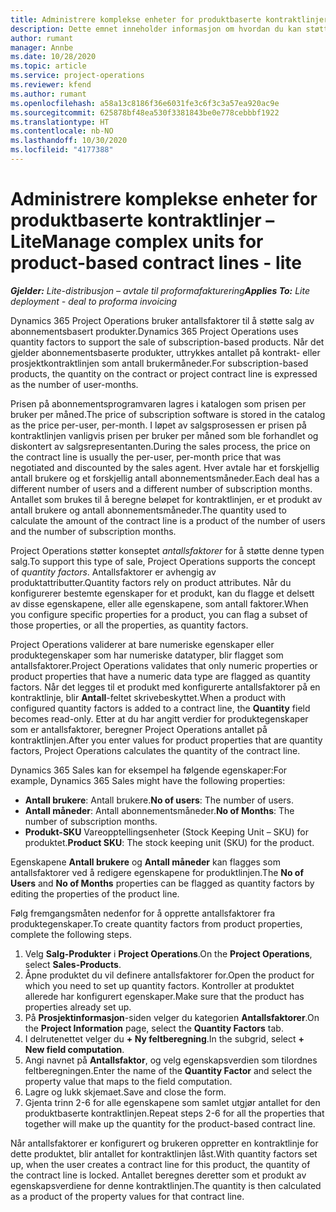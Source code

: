 ```yaml
---
title: Administrere komplekse enheter for produktbaserte kontraktlinjer – Lite
description: Dette emnet inneholder informasjon om hvordan du kan støtte salg av abonnementsbaserte produkter.
author: rumant
manager: Annbe
ms.date: 10/28/2020
ms.topic: article
ms.service: project-operations
ms.reviewer: kfend
ms.author: rumant
ms.openlocfilehash: a58a13c8186f36e6031fe3c6f3c3a57ea920ac9e
ms.sourcegitcommit: 625878bf48ea530f3381843be0e778cebbbf1922
ms.translationtype: HT
ms.contentlocale: nb-NO
ms.lasthandoff: 10/30/2020
ms.locfileid: "4177388"
---
```

# <a name="manage-complex-units-for-product-based-contract-lines---lite"></a><span data-ttu-id="fe89f-103">Administrere komplekse enheter for produktbaserte kontraktlinjer – Lite</span><span class="sxs-lookup"><span data-stu-id="fe89f-103">Manage complex units for product-based contract lines - lite</span></span>

<span data-ttu-id="fe89f-104">_**Gjelder:** Lite-distribusjon – avtale til proformafakturering_</span><span class="sxs-lookup"><span data-stu-id="fe89f-104">_**Applies To:** Lite deployment - deal to proforma invoicing_</span></span>

<span data-ttu-id="fe89f-105">Dynamics 365 Project Operations bruker antallsfaktorer til å støtte salg av abonnementsbasert produkter.</span><span class="sxs-lookup"><span data-stu-id="fe89f-105">Dynamics 365 Project Operations uses quantity factors to support the sale of subscription-based products.</span></span> <span data-ttu-id="fe89f-106">Når det gjelder abonnementsbaserte produkter, uttrykkes antallet på kontrakt- eller prosjektkontraktlinjen som antall brukermåneder.</span><span class="sxs-lookup"><span data-stu-id="fe89f-106">For subscription-based products, the quantity on the contract or project contract line is expressed as the number of user-months.</span></span>

<span data-ttu-id="fe89f-107">Prisen på abonnementsprogramvaren lagres i katalogen som prisen per bruker per måned.</span><span class="sxs-lookup"><span data-stu-id="fe89f-107">The price of subscription software is stored in the catalog as the price per-user, per-month.</span></span> <span data-ttu-id="fe89f-108">I løpet av salgsprosessen er prisen på kontraktlinjen vanligvis prisen per bruker per måned som ble forhandlet og diskontert av salgsrepresentanten.</span><span class="sxs-lookup"><span data-stu-id="fe89f-108">During the sales process, the price on the contract line is usually the per-user, per-month price that was negotiated and discounted by the sales agent.</span></span> <span data-ttu-id="fe89f-109">Hver avtale har et forskjellig antall brukere og et forskjellig antall abonnementsmåneder.</span><span class="sxs-lookup"><span data-stu-id="fe89f-109">Each deal has a different number of users and a different number of subscription months.</span></span> <span data-ttu-id="fe89f-110">Antallet som brukes til å beregne beløpet for kontraktlinjen, er et produkt av antall brukere og antall abonnementsmåneder.</span><span class="sxs-lookup"><span data-stu-id="fe89f-110">The quantity used to calculate the amount of the contract line is a product of the number of users and the number of subscription months.</span></span>

<span data-ttu-id="fe89f-111">Project Operations støtter konseptet *antallsfaktorer* for å støtte denne typen salg.</span><span class="sxs-lookup"><span data-stu-id="fe89f-111">To support this type of sale, Project Operations supports the concept of *quantity factors*.</span></span> <span data-ttu-id="fe89f-112">Antallsfaktorer er avhengig av produktattributter.</span><span class="sxs-lookup"><span data-stu-id="fe89f-112">Quantity factors rely on product attributes.</span></span> <span data-ttu-id="fe89f-113">Når du konfigurerer bestemte egenskaper for et produkt, kan du flagge et delsett av disse egenskapene, eller alle egenskapene, som antall faktorer.</span><span class="sxs-lookup"><span data-stu-id="fe89f-113">When you configure specific properties for a product, you can flag a subset of those properties, or all the properties, as quantity factors.</span></span>

<span data-ttu-id="fe89f-114">Project Operations validerer at bare numeriske egenskaper eller produktegenskaper som har numeriske datatyper, blir flagget som antallsfaktorer.</span><span class="sxs-lookup"><span data-stu-id="fe89f-114">Project Operations validates that only numeric properties or product properties that have a numeric data type are flagged as quantity factors.</span></span> <span data-ttu-id="fe89f-115">Når det legges til et produkt med konfigurerte antallsfaktorer på en kontraktlinje, blir **Antall**-feltet skrivebeskyttet.</span><span class="sxs-lookup"><span data-stu-id="fe89f-115">When a product with configured quantity factors is added to a contract line, the **Quantity** field  becomes read-only.</span></span> <span data-ttu-id="fe89f-116">Etter at du har angitt verdier for produktegenskaper som er antallsfaktorer, beregner Project Operations antallet på kontraktlinjen.</span><span class="sxs-lookup"><span data-stu-id="fe89f-116">After you enter values for product properties that are quantity factors, Project Operations calculates the quantity of the contract line.</span></span>

<span data-ttu-id="fe89f-117">Dynamics 365 Sales kan for eksempel ha følgende egenskaper:</span><span class="sxs-lookup"><span data-stu-id="fe89f-117">For example, Dynamics 365 Sales might have the following properties:</span></span>

- <span data-ttu-id="fe89f-118">**Antall brukere**: Antall brukere.</span><span class="sxs-lookup"><span data-stu-id="fe89f-118">**No of users**: The number of users.</span></span>
- <span data-ttu-id="fe89f-119">**Antall måneder**: Antall abonnementsmåneder.</span><span class="sxs-lookup"><span data-stu-id="fe89f-119">**No of Months**: The number of subscription months.</span></span>
- <span data-ttu-id="fe89f-120">**Produkt-SKU** Vareopptellingsenheter (Stock Keeping Unit – SKU) for produktet.</span><span class="sxs-lookup"><span data-stu-id="fe89f-120">**Product SKU**: The stock keeping unit (SKU) for the product.</span></span>

<span data-ttu-id="fe89f-121">Egenskapene **Antall brukere** og **Antall måneder** kan flagges som antallsfaktorer ved å redigere egenskapene for produktlinjen.</span><span class="sxs-lookup"><span data-stu-id="fe89f-121">The **No of Users** and **No of Months** properties can be flagged as quantity factors by editing the properties of the product line.</span></span>

<span data-ttu-id="fe89f-122">Følg fremgangsmåten nedenfor for å opprette antallsfaktorer fra produktegenskaper.</span><span class="sxs-lookup"><span data-stu-id="fe89f-122">To create quantity factors from product properties, complete the following steps.</span></span>

1. <span data-ttu-id="fe89f-123">Velg **Salg-Produkter** i **Project Operations**.</span><span class="sxs-lookup"><span data-stu-id="fe89f-123">On the **Project Operations**, select **Sales-Products**.</span></span>
2. <span data-ttu-id="fe89f-124">Åpne produktet du vil definere antallsfaktorer for.</span><span class="sxs-lookup"><span data-stu-id="fe89f-124">Open the product for which you need to set up quantity factors.</span></span> <span data-ttu-id="fe89f-125">Kontroller at produktet allerede har konfigurert egenskaper.</span><span class="sxs-lookup"><span data-stu-id="fe89f-125">Make sure that the product has properties already set up.</span></span>
3. <span data-ttu-id="fe89f-126">På **Prosjektinformasjon**-siden velger du kategorien **Antallsfaktorer**.</span><span class="sxs-lookup"><span data-stu-id="fe89f-126">On the **Project Information** page, select the **Quantity Factors** tab.</span></span>
4. <span data-ttu-id="fe89f-127">I delrutenettet velger du **+ Ny feltberegning**.</span><span class="sxs-lookup"><span data-stu-id="fe89f-127">In the subgrid, select **+ New field computation**.</span></span>
5. <span data-ttu-id="fe89f-128">Angi navnet på **Antallsfaktor**, og velg egenskapsverdien som tilordnes feltberegningen.</span><span class="sxs-lookup"><span data-stu-id="fe89f-128">Enter the name of the **Quantity Factor** and select the property value that maps to the field computation.</span></span>
6. <span data-ttu-id="fe89f-129">Lagre og lukk skjemaet.</span><span class="sxs-lookup"><span data-stu-id="fe89f-129">Save and close the form.</span></span>
7. <span data-ttu-id="fe89f-130">Gjenta trinn 2-6 for alle egenskapene som samlet utgjør antallet for den produktbaserte kontraktlinjen.</span><span class="sxs-lookup"><span data-stu-id="fe89f-130">Repeat steps 2-6 for all the properties that together will make up the quantity for the product-based contract line.</span></span>

<span data-ttu-id="fe89f-131">Når antallsfaktorer er konfigurert og brukeren oppretter en kontraktlinje for dette produktet, blir antallet for kontraktlinjen låst.</span><span class="sxs-lookup"><span data-stu-id="fe89f-131">With quantity factors set up, when the user creates a contract line for this product, the quantity of the contract line is locked.</span></span> <span data-ttu-id="fe89f-132">Antallet beregnes deretter som et produkt av egenskapsverdiene for denne kontraktlinjen.</span><span class="sxs-lookup"><span data-stu-id="fe89f-132">The quantity is then calculated as a product of the property values for that contract line.</span></span>
